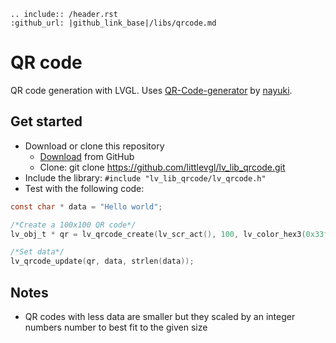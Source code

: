 ```eval_rst
.. include:: /header.rst 
:github_url: |github_link_base|/libs/qrcode.md
```

# QR code

QR code generation with LVGL. Uses [QR-Code-generator](https://github.com/nayuki/QR-Code-generator) by [nayuki](https://github.com/nayuki).

## Get started
- Download or clone this repository
  - [Download](https://github.com/littlevgl/lv_lib_qrcode.git) from GitHub
  - Clone: git clone https://github.com/littlevgl/lv_lib_qrcode.git
- Include the library: `#include "lv_lib_qrcode/lv_qrcode.h"`
- Test with the following code:
```c
const char * data = "Hello world";

/*Create a 100x100 QR code*/
lv_obj_t * qr = lv_qrcode_create(lv_scr_act(), 100, lv_color_hex3(0x33f), lv_color_hex3(0xeef));

/*Set data*/
lv_qrcode_update(qr, data, strlen(data));
```

## Notes
- QR codes with less data are smaller but they scaled by an integer numbers number to best fit to the given size

